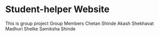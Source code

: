 # Student-helper Website
This is group project
Group Members
Chetan Shinde
Akash Shekhavat
Madhuri Shelke
Samiksha Shinde

